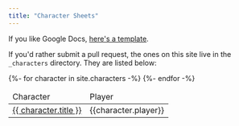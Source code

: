 ```yaml
---
title: "Character Sheets"
---
```


If you like Google Docs, [here's a template](https://docs.google.com/document/d/1o2T4nCkfbSQMftJ9lGRjm5-VTKA77C6kaHg1GQPpPms/edit?usp=sharing).

If you'd rather submit a pull request, the ones on this site live in the `_characters` directory. They are listed below:

<table>
<thead>
<tr><td>Character</td><td>Player</td></tr>
</thead>
<tbody>
{%- for character in site.characters -%}
<tr>
    <td>
        <a href="{{ character.url }}">{{ character.title }}</a>
    </td>
    <td>{{character.player}}</td>
</tr>
{%- endfor -%}
</tbody>
</table>